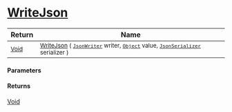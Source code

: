 # [WriteJson](./FeatureDescriptorTJsonConverter-100664136.md)



| Return | Name | 
| --- | --- | 
| <sub>[Void](https://docs.microsoft.com/en-us/dotnet/api/System.Void)</sub>| <sub>[WriteJson](./FeatureDescriptorTJsonConverter-100664136.md) ( [`JsonWriter`](./FeatureDescriptorTJsonConverter-100664136.md) writer, [`Object`](https://docs.microsoft.com/en-us/dotnet/api/System.Object) value, [`JsonSerializer`](./FeatureDescriptorTJsonConverter-100664136.md) serializer )</sub>| <br>


#### Parameters

#### Returns
[Void](https://docs.microsoft.com/en-us/dotnet/api/System.Void)
